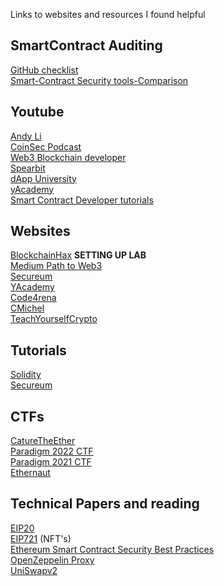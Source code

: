 Links to websites and resources I found helpful

## SmartContract Auditing
[GitHub checklist](https://github.com/OpenCoreCH/smart-contract-auditing-heuristics)<br/>
[Smart-Contract Security tools-Comparison](https://medium.com/@charingane/smart-contract-security-tools-comparison-4aaddf301f01)

## Youtube
[Andy Li](https://www.youtube.com/@andyli/videos)<br/>
[CoinSec Podcast](https://www.youtube.com/channel/UC6TBToDmLkLBqOfOLQSa1Zg)<br/>
[Web3 Blockchain developer](https://www.youtube.com/@DeFiDeveloperAcademy/videos)<br/>
[Spearbit](https://www.youtube.com/@Spearbit)<br/>
[dApp University](https://www.youtube.com/@DappUniversity/videos)<br/>
[yAcademy](https://www.youtube.com/@yacademyDAO/videos)<br/>
[Smart Contract Developer tutorials](https://www.youtube.com/@smartcontractprogrammer/videos)<br/>


## Websites
[BlockchainHax](https://start.blockchainhax.com/) <b>SETTING UP LAB</B><br/>
[Medium Path to Web3](https://medium.com/immunefi/hacking-the-blockchain-an-ultimate-guide-4f34b33c6e8b)<br/>
[Secureum](https://secureum.substack.com/)<br/>
[YAcademy](https://yacademy.dev/about/)<br/>
[Code4rena](https://code4rena.com/)<br/>
[CMichel](https://cmichel.io/how-to-become-a-smart-contract-auditor/)<br/>
[TeachYourselfCrypto](https://teachyourselfcrypto.com/#ftoc-module-2-ethereum-and-smart-contracts)<br/>

## Tutorials
[Solidity](https://youtu.be/M576WGiDBdQ)<br/>
[Secureum](https://www.youtube.com/c/SecureumVideos)<br/>

## CTFs
[CatureTheEther](https://capturetheether.com/)<br/>
[Paradigm 2022 CTF](https://github.com/paradigmxyz/paradigm-ctf-2022)<br/>
[Paradigm 2021 CTF](https://github.com/paradigmxyz/paradigm-ctf-2021)<br/>
[Ethernaut](https://ethernaut.openzeppelin.com/)<br/>

## Technical Papers and reading
[EIP20](https://eips.ethereum.org/EIPS/eip-20)<br/>
[EIP721](https://eips.ethereum.org/EIPS/eip-721) (NFT's)<br/>
[Ethereum Smart Contract Security Best Practices](https://consensys.github.io/smart-contract-best-practices/)<br/>
[OpenZeppelin Proxy](https://docs.openzeppelin.com/contracts/4.x/api/proxy)<br/>
[UniSwapv2](https://github.com/Uniswap/v2-core/blob/27f6354bae6685612c182c3bc7577e61bc8717e3/contracts/UniswapV2Pair.sol)<br/>

